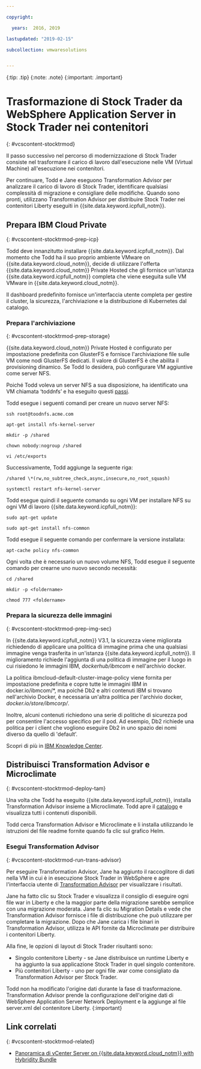 ```yaml
---

copyright:

  years:  2016, 2019

lastupdated: "2019-02-15"

subcollection: vmwaresolutions


---
```


{:tip: .tip}
{:note: .note}
{:important: .important}

# Trasformazione di Stock Trader da WebSphere Application Server in Stock Trader nei contenitori
{: #vcscontent-stocktrmod}

Il passo successivo nel percorso di modernizzazione di Stock Trader consiste nel trasformare il carico di lavoro dall'esecuzione nelle VM (Virtual Machine) all'esecuzione nei contenitori.

Per continuare, Todd e Jane eseguono Transformation Advisor per analizzare il carico di lavoro di Stock Trader, identificare qualsiasi complessità di migrazione e consigliare delle modifiche. Quando sono pronti, utilizzano Transformation Advisor per distribuire Stock Trader nei contenitori Liberty eseguiti in {{site.data.keyword.icpfull_notm}}.

## Prepara IBM Cloud Private
{: #vcscontent-stocktrmod-prep-icp}

Todd deve innanzitutto installare {{site.data.keyword.icpfull_notm}}. Dal momento che Todd ha il suo proprio ambiente VMware on {{site.data.keyword.cloud_notm}}, decide di utilizzare l'offerta {{site.data.keyword.cloud_notm}} Private Hosted che gli fornisce un'istanza {{site.data.keyword.icpfull_notm}} completa che viene eseguita sulle VM VMware in {{site.data.keyword.cloud_notm}}.

Il dashboard predefinito fornisce un'interfaccia utente completa per gestire il cluster, la sicurezza, l'archiviazione e la distribuzione di Kubernetes dal catalogo.

### Prepara l'archiviazione
{: #vcscontent-stocktrmod-prep-storage}

{{site.data.keyword.cloud_notm}} Private Hosted è configurato per impostazione predefinita con GlusterFS e fornisce l'archiviazione file sulle VM come nodi GlusterFS dedicati. Il valore di GlusterFS è che abilita il provisioning dinamico. Se Todd lo desidera, può configurare VM aggiuntive come server NFS.

Poiché Todd voleva un server NFS a sua disposizione, ha identificato una VM chiamata ‘toddnfs’ e ha eseguito questi
[passi](https://help.ubuntu.com/community/SettingUpNFSHowTo).

Todd esegue i seguenti comandi per creare un nuovo server NFS:

`ssh root@toodnfs.acme.com`

`apt-get install nfs-kernel-server`

`mkdir -p /shared`

`chown nobody:nogroup /shared`

`vi /etc/exports`

Successivamente, Todd aggiunge la seguente riga:

`/shared \*(rw,no_subtree_check,async,insecure,no_root_squash)`

`systemctl restart nfs-kernel-server`

Todd esegue quindi il seguente comando su ogni VM per installare NFS su ogni VM di lavoro {{site.data.keyword.icpfull_notm}}:

`sudo apt-get update`

`sudo apt-get install nfs-common`

Todd esegue il seguente comando per confermare la versione installata:

`apt-cache policy nfs-common`

Ogni volta che è necessario un nuovo volume NFS, Todd esegue il seguente comando per crearne uno nuovo secondo necessità:

`cd /shared`

`mkdir -p <foldername>`

`chmod 777 <foldername>`

### Prepara la sicurezza delle immagini
{: #vcscontent-stocktrmod-prep-img-sec}

In {{site.data.keyword.icpfull_notm}} V3.1, la sicurezza viene migliorata richiedendo di applicare una politica di immagine prima che una qualsiasi immagine venga trasferita in un'istanza {{site.data.keyword.icpfull_notm}}. Il miglioramento richiede l'aggiunta di una politica di immagine per il luogo in cui risiedono le immagini IBM, *dockerhub/ibmcom* e nell'archivio docker.

La politica ibmcloud-default-cluster-image-policy viene fornita per impostazione predefinita e copre tutte le immagini IBM in docker.io/ibmcom/\*, ma poiché Db2 e altri contenuti IBM si trovano nell'archivio Docker, è necessaria un'altra politica per l'archivio docker, *docker.io/store/ibmcorp/*.

Inoltre, alcuni contenuti richiedono una serie di politiche di sicurezza pod per consentire l'accesso specifico per il pod. Ad esempio, Db2 richiede una politica per i client che vogliono eseguire Db2 in uno spazio dei nomi diverso da quello di 'default’.

Scopri di più in [IBM Knowledge
Center](https://www.ibm.com/support/knowledgecenter/SSBS6K_3.1.0/manage_cluster/enable_pod_security.html).

## Distribuisci Transformation Advisor e Microclimate
{: #vcscontent-stocktrmod-deploy-tam}

Una volta che Todd ha eseguito {{site.data.keyword.icpfull_notm}}, installa Transformation Advisor insieme a Microclimate. Todd apre il [catalogo](https://www.ibm.com/cloud/private/developer) e visualizza tutti i contenuti disponibili.

Todd cerca Transformation Advisor e Microclimate e li installa utilizzando le istruzioni del file readme fornite quando fa clic sul grafico Helm.

### Esegui Transformation Advisor
{: #vcscontent-stocktrmod-run-trans-advisor}

Per eseguire Transformation Advisor, Jane ha aggiunto il raccoglitore di dati nella VM in cui è in esecuzione Stock Trader in WebSphere e apre l'interfaccia utente di [Transformation
Advisor](https://developer.ibm.com/recipes/tutorials/using-the-transformation-advisor-on-ibm-cloud-private/) per visualizzare i risultati.

Jane ha fatto clic su Stock Trader e visualizza il consiglio di eseguire ogni file war in Liberty e che la maggior parte della migrazione sarebbe semplice con una migrazione moderata. Jane fa clic su Migration Details e vede che Transformation Advisor fornisce i file di distribuzione che può utilizzare per completare la migrazione. Dopo che Jane carica i file binari in Transformation Advisor, utilizza le API fornite da Microclimate per distribuire i contenitori Liberty.

Alla fine, le opzioni di layout di Stock Trader risultanti sono:
* Singolo contenitore Liberty - se Jane distribuisce un runtime Liberty e ha aggiunto la sua applicazione Stock Trader in quel singolo contenitore.
* Più contenitori Liberty - uno per ogni file .war come consigliato da Transformation Advisor per Stock Trader.

Todd non ha modificato l'origine dati durante la fase di trasformazione. Transformation Advisor prende la configurazione dell'origine dati di WebSphere Application Server Network Deployment e la aggiunge al file server.xml del contenitore Liberty.
{:important}

## Link correlati
{: #vcscontent-stocktrmod-related}

* [Panoramica di vCenter Server on {{site.data.keyword.cloud_notm}} with Hybridity Bundle
](/docs/services/vmwaresolutions/archiref/vcs?topic=vmware-solutions-vcs-hybridity-intro)
